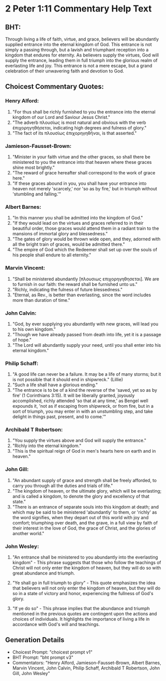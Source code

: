 # 2 Peter 1:11 Commentary Help Text

## BHT:
Through living a life of faith, virtue, and grace, believers will be abundantly supplied entrance into the eternal kingdom of God. This entrance is not simply a passing through, but a lavish and triumphant reception into a kingdom that endures for eternity. As believers supply the virtues, God will supply the entrance, leading them in full triumph into the glorious realm of everlasting life and joy. This entrance is not a mere escape, but a grand celebration of their unwavering faith and devotion to God.

## Choicest Commentary Quotes:
### Henry Alford:
1. "For thus shall be richly furnished to you the entrance into the eternal kingdom of our Lord and Saviour Jesus Christ." 
2. "The adverb πλουσίως is most natural and obvious with the verb ἐπιχορηγηθήσεται, indicating high degrees and fulness of glory." 
3. "The fact of its πλουσίως ἐπιχορηγηθῆναι, is that asserted."

### Jamieson-Fausset-Brown:
1. "Minister in your faith virtue and the other graces, so shall there be ministered to you the entrance into that heaven where these graces shine most brightly."
2. "The reward of grace hereafter shall correspond to the work of grace here."
3. "If these graces abound in you, you shall have your entrance into heaven not merely 'scarcely,' nor 'so as by fire,' but in triumph without 'stumbling and falling.'"

### Albert Barnes:
1. "In this manner you shall be admitted into the kingdom of God."
2. "If they would lead on the virtues and graces referred to in their beautiful order, those graces would attend them in a radiant train to the mansions of immortal glory and blessedness."
3. "The gates of glory would be thrown wide open, and they, adorned with all the bright train of graces, would be admitted there."
4. "The empire of God which the Redeemer shall set up over the souls of his people shall endure to all eternity."

### Marvin Vincent:
1. "Shall be ministered abundantly [πλουσιως επιχορηγηθησεται]. We are to furnish in our faith: the reward shall be furnished unto us."
2. "Richly, indicating the fulness of future blessedness."
3. "Eternal, as Rev., is better than everlasting, since the word includes more than duration of time."

### John Calvin:
1. "God, by ever supplying you abundantly with new graces, will lead you to his own kingdom."
2. "Though we have already passed from death into life, yet it is a passage of hope."
3. "The Lord will abundantly supply your need, until you shall enter into his eternal kingdom."

### Philip Schaff:
1. "A good life can never be a failure. It may be a life of many storms; but it is not possible that it should end in shipwreck." (Lillie)
2. "Such a life shall have a glorious ending." 
3. "The entrance is to be of a kind the reverse of the 'saved, yet so as by fire' (1 Corinthians 3:15). It will be liberally granted, joyously accomplished, richly attended 'so that at any time,' as Bengel well expounds it, 'not as if escaping from shipwreck, or from fire, but in a sort of triumph, you may enter in with an unstumbling step, and take delight in things past, present, and to come.'"

### Archibald T Robertson:
1. "You supply the virtues above and God will supply the entrance."
2. "Richly into the eternal kingdom."
3. "This is the spiritual reign of God in men's hearts here on earth and in heaven."

### John Gill:
1. "An abundant supply of grace and strength shall be freely afforded, to carry you through all the duties and trials of life."
2. "The kingdom of heaven, or the ultimate glory, which will be everlasting; and is called a kingdom, to denote the glory and excellency of that state."
3. "There is an entrance of separate souls into this kingdom at death; and which may be said to be ministered 'abundantly' to them, or 'richly' as the word signifies, when they depart out of this world with joy and comfort; triumphing over death, and the grave, in a full view by faith of their interest in the love of God, the grace of Christ, and the glories of another world."

### John Wesley:
1. "An entrance shall be ministered to you abundantly into the everlasting kingdom" - This phrase suggests that those who follow the teachings of Christ will not only enter the kingdom of heaven, but they will do so with great abundance and triumph.

2. "Ye shall go in full triumph to glory" - This quote emphasizes the idea that believers will not only enter the kingdom of heaven, but they will do so in a state of victory and honor, experiencing the fullness of God's glory.

3. "If ye do so" - This phrase implies that the abundance and triumph mentioned in the previous quotes are contingent upon the actions and choices of individuals. It highlights the importance of living a life in accordance with God's will and teachings.


## Generation Details
- Choicest Prompt: "choicest prompt v1"
- BHT Prompt: "bht prompt v3"
- Commentators: "Henry Alford, Jamieson-Fausset-Brown, Albert Barnes, Marvin Vincent, John Calvin, Philip Schaff, Archibald T Robertson, John Gill, John Wesley"
